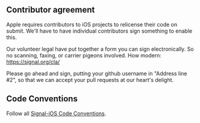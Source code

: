 ## Contributor agreement

Apple requires contributors to iOS projects to relicense their code on submit. We'll have to have individual contributors sign something to enable this.

Our volunteer legal have put together a form you can sign electronically. So no scanning, faxing, or carrier pigeons involved. How modern:
https://signal.org/cla/

Please go ahead and sign, putting your github username in "Address line #2", so that we can accept your pull requests at our heart's delight.

## Code Conventions

Follow all [Signal-iOS Code Conventions](https://github.com/signalapp/Signal-iOS/blob/master/CONTRIBUTING.md).
